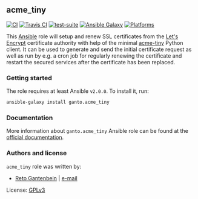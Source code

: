 ## acme_tiny

[![CI](https://github.com/ganto/ansible-acme_tiny/workflows/CI/badge.svg?event=push)](https://github.com/ganto/ansible-acme_tiny/actions?query=workflow%3ACI)
[![Travis CI](http://img.shields.io/travis/ganto/ansible-acme_tiny.svg?style=flat)](https://travis-ci.org/ganto/ansible-acme_tiny)
[![test-suite](http://img.shields.io/badge/test--suite-ansible--acme__tiny-blue.svg?style=flat)](https://github.com/ganto/ansible-acme_tiny-test/)
[![Ansible Galaxy](http://img.shields.io/badge/galaxy-ganto.acme_tiny-660198.svg?style=flat)](https://galaxy.ansible.com/ganto/acme_tiny/)
[![Platforms](http://img.shields.io/badge/platforms-gentoo-lightgrey.svg?style=flat)](#)

This [Ansible](https://ansible.com) role will setup and renew SSL certificates
from the [Let's Encrypt](https://letsencrypt.org) certificate authority with
help of the minimal [acme-tiny](https://github.com/diafygi/acme-tiny) Python
client. It can be used to generate and send the initial certificate request as
well as run by e.g. a cron job for regularly renewing the certificate and
restart the secured services after the certificate has been replaced.


### Getting started

The role requires at least Ansible `v2.0.0`. To install it, run:

```bash
ansible-galaxy install ganto.acme_tiny
```

### Documentation

More information about `ganto.acme_tiny` Ansible role can be found at the
[official documentation](https://gantoacme-tiny.readthedocs.io).


### Authors and license

`acme_tiny` role was written by:

- [Reto Gantenbein](https://linuxmonk.ch) | [e-mail](mailto:reto.gantenbein@linuxmonk.ch)

License: [GPLv3](https://tldrlegal.com/license/gnu-general-public-license-v3-%28gpl-3%29)

